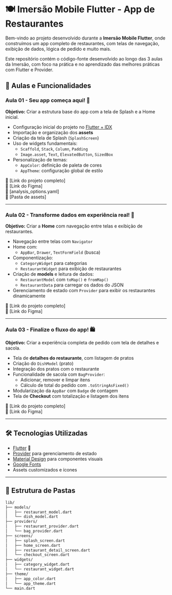 # 🍽️ Imersão Mobile Flutter - App de Restaurantes

Bem-vindo ao projeto desenvolvido durante a **Imersão Mobile Flutter**, onde construímos um app completo de restaurantes, com telas de navegação, exibição de dados, lógica de pedido e muito mais.

Este repositório contém o código-fonte desenvolvido ao longo das 3 aulas da Imersão, com foco na prática e no aprendizado das melhores práticas com Flutter e Provider.

## 🚀 Aulas e Funcionalidades

### Aula 01 - Seu app começa aqui! 📱

**Objetivo:** Criar a estrutura base do app com a tela de Splash e a Home inicial.

- Configuração inicial do projeto no [Flutter + IDX](https://idx.dev)
- Importação e organização dos **assets**
- Criação da tela de Splash (`SplashScreen`)
- Uso de widgets fundamentais:
  - `Scaffold`, `Stack`, `Column`, `Padding`
  - `Image.asset`, `Text`, `ElevatedButton`, `SizedBox`
- Personalização de temas:
  - `AppColor`: definição de paleta de cores
  - `AppTheme`: configuração global de estilo

🔗 [Link do projeto completo]  
🔗 [Link do Figma]  
🔗 [analysis_options.yaml]  
🔗 [Pasta de assets]

---

### Aula 02 - Transforme dados em experiência real! 🍔

**Objetivo:** Criar a **Home** com navegação entre telas e exibição de restaurantes.

- Navegação entre telas com `Navigator`
- Home com:
  - `AppBar`, `Drawer`, `TextFormField` (busca)
- Componentização:
  - `CategoryWidget` para categorias
  - `RestaurantWidget` para exibição de restaurantes
- Criação de **models** e leitura de dados:
  - `RestaurantModel` com `toMap()` e `fromMap()`
  - `RestaurantData` para carregar os dados do JSON
- Gerenciamento de estado com `Provider` para exibir os restaurantes dinamicamente

🔗 [Link do projeto completo]  
🔗 [Link do Figma]

---

### Aula 03 - Finalize o fluxo do app! 🛍️

**Objetivo:** Criar a experiência completa de pedido com tela de detalhes e sacola.

- Tela de **detalhes do restaurante**, com listagem de pratos
- Criação do `DishModel` (prato)
- Integração dos pratos com o restaurante
- Funcionalidade de sacola com `BagProvider`:
  - Adicionar, remover e limpar itens
  - Cálculo de total do pedido com `.toStringAsFixed()`
- Modularização da `AppBar` com `Badge` de contagem
- Tela de **Checkout** com totalização e listagem dos itens

🔗 [Link do projeto completo]  
🔗 [Link do Figma]

---

## 🛠️ Tecnologias Utilizadas

- [Flutter](https://flutter.dev) 💙
- [Provider](https://pub.dev/packages/provider) para gerenciamento de estado
- [Material Design](https://m3.material.io/) para componentes visuais
- [Google Fonts](https://pub.dev/packages/google_fonts)
- Assets customizados e ícones

---

## 📁 Estrutura de Pastas

```bash
lib/
├── models/
│   ├── restaurant_model.dart
│   └── dish_model.dart
├── providers/
│   ├── restaurant_provider.dart
│   └── bag_provider.dart
├── screens/
│   ├── splash_screen.dart
│   ├── home_screen.dart
│   ├── restaurant_detail_screen.dart
│   └── checkout_screen.dart
├── widgets/
│   ├── category_widget.dart
│   └── restaurant_widget.dart
├── theme/
│   ├── app_color.dart
│   └── app_theme.dart
└── main.dart

```
